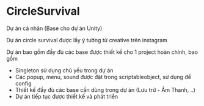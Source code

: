 # CircleSurvival
Dự án cá nhân (Base cho dự án Unity)

Dự án circle survival được lấy ý tưởng từ creative trên instagram

Dự án bao gồm đầy đủ các base được thiết kế cho 1 project hoàn chỉnh, bao gồm
- Singleton sử dụng chủ yếu trong dự án
- Các popup, menu, sound được đặt trong scriptableobject, sử dụng để config
- Thiết kế đầy đủ các base cần dùng trong dự án (Lưu trữ - Âm Thanh, ..)
- Dự án tiếp tục được thiết kế và phát triển
